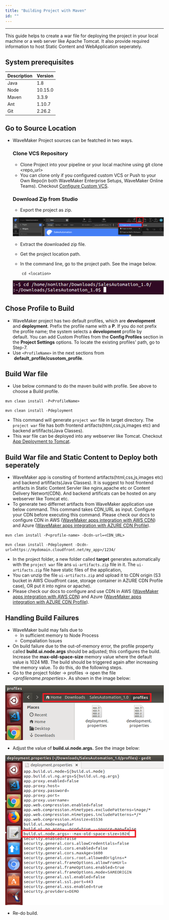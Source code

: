 ```yaml
---
title: "Building Project with Maven"
id: ""
---
```

---
This guide helps to create a war file for deploying the project in your local machine or a web server like Apache Tomcat. It also provide required information to host Static Content and WebApplication seperately. 

## System prerequisites

|Description|Version|
|---|---|
|Java |1.8|
|Node|10.15.0|
|Maven| 3.3.9|
|Ant|1.10.7|
|Git| 2.26.2|


## Go to Source Location
- WaveMaker Project sources can be featched in two ways.
    ### Clone VCS Repository
    - Clone Project into your pipeline or your local machine using git clone <repo_url>
    - You can clone only if you configured custom VCS or Push to your Own Repo(in both WaveMaker Enterprise Setups, WaveMaker Online Teams). Checkout [Configure Custom VCS](/learn/app-development/deployment/build-options).

    ### Download Zip from Studio

    - Export the project as zip.

    [![](/learn/assets/ExportProjectasZip.png)](/learn/assets/ExportProjectasZip.png)

    - Extract the downloaded zip file.

    - Get the project location path.  

    - In the command line, go to the project path. See the image below.

    ```shell
        cd <location>
    ```

    [![](/learn/assets/LocateProjectIncmdline.png)](/learn/assets/LocateProjectIncmdline.png)

## Chose Profile to Build
- WaveMaker project has two default profiles, which are **development** and **deployment**. Prefix the profile name with a **P**. If you do not prefix the profile name; the system selects a **development** profile by default. You can add Custom Profiles from the **Config Profiles** section in the **Project Settings** options. To locate the existing profiles' path, go to Step-7.
- Use `<ProfileName>` in the next sections from  **default_profile/cusotom_profile**.
  

## Build War file  
- Use below command to do the maven build with profile. See above to choose a Build profile. 

```shell
mvn clean install -P<ProfileName>
```
```shell
mvn clean install -Pdeployment
```
- This command will generate `project war`  file in target directory. The `project war`  file has both frontend artifacts(html,css,js,images etc) and backend artififacts(Java Classes). 
- This war file can be deployed into any webserver like Tomcat. Checkout [App Deployment to Tomcat](/learn/how-tos/wavemaker-application-deployment-tomcat).

## Build War file and Static Content to Deploy both seperately

- WaveMaker app is consiting of frontend artifacts(html,css,js,images etc) and backend artififacts(Java Classes). It is suggest to host frontend artifacts in Static Content Servler like nginx,apache etc or Content Delivery Networt(CDN). And backend artificats can be hosted on any webserver like Tomcat etc.
- To generate two differnet artifacts from WaveMaker application use below command. This command takes CDN_URL as input. Configure your CDN before executing this command. Please check our docs to configure CDN in AWS ([WaveMaker apps integration with AWS CDN](/learn/app-development/deployment/wavemaker-apps-integration-with-aws-cdn)) and Azure ([WaveMaker apps integration with AZURE CDN Profile](/learn/app-development/deployment/wavemaker-apps-integration-with-azure-cdn)). 

```shell
mvn clen install -P<profile-name> -Dcdn-url=<CDN_URL>
```
```shell
mvn clean install -Pdeployment -Dcdn-url=https://mydomain.cloudfront.net/my_app>/1234/
```
- In the project folder, a new folder called **target** generates automatically with the `project war` file ans `ui-artifacts.zip` file in it. The `ui-artifacts.zip` file have static files of the application, 
- You can unzip the file `ui-artifacts.zip` and upload it to CDN origin (S3 bucket in AWS Cloudfront case, storage container in AZURE CDN Profile case),  OR put it into nginx or apache).  
- Please check our docs to configure and use CDN in AWS ([WaveMaker apps integration with AWS CDN](/learn/app-development/deployment/wavemaker-apps-integration-with-aws-cdn)) and Azure ([WaveMaker apps integration with AZURE CDN Profile](/learn/app-development/deployment/wavemaker-apps-integration-with-azure-cdn)).  

## Handling Build Failures
- WaveMaker build may fails due to
    - In sufficient memory to Node Process
    - Compaliation Issues 
- On build failure due to the out-of-memory error, the profile property called **build.ui.node.args** should be adjusted; this configures the build. Increase the **max-old-space-size** memory value where the default value is 1024 MB. The build should be triggered again after increasing the memory value. To do this, do the following steps.
- Go to the project folder -> profiles -> open the file _<profilename.properties>_. As shown in the image below:

[![](/learn/assets/profile-location.png)](/learn/assets/profile-location.png)

- Adjust the value of **build.ui.node.args.** See the image below:

[![](/learn/assets/adjusting-space-on-failure.png)](/learn/assets/adjusting-space-on-failure.png)

- Re-do build.

